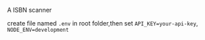 A ISBN scanner

create file named `.env` in root folder,then set `API_KEY=your-api-key`, `NODE_ENV=development`


